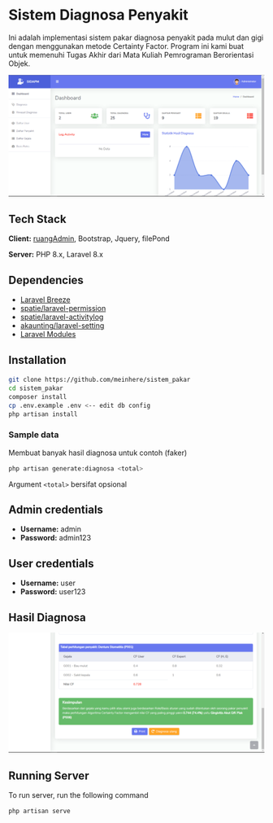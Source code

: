 # Sistem Diagnosa Penyakit

Ini adalah implementasi sistem pakar diagnosa penyakit pada mulut dan gigi dengan menggunakan metode Certainty Factor. Program ini kami buat untuk memenuhi Tugas Akhir dari Mata Kuliah Pemrograman Berorientasi Objek.

![App Screenshot](https://github.com/meinhere/sistem_pakar/blob/main/public/dist/img/screenshot/dashboard.png?raw=true)

## Tech Stack

**Client:** [ruangAdmin](https://github.com/indrijunanda/RuangAdmin), Bootstrap, Jquery, filePond

**Server:** PHP 8.x, Laravel 8.x

## Dependencies

-   [Laravel Breeze](https://github.com/laravel/breeze)
-   [spatie/laravel-permission](https://github.com/spatie/laravel-permission)
-   [spatie/laravel-activitylog](https://github.com/spatie/laravel-activitylog)
-   [akaunting/laravel-setting](https://github.com/akaunting/laravel-setting)
-   [Laravel Modules](https://nwidart.com/laravel-modules/v1)

## Installation

```sh
git clone https://github.com/meinhere/sistem_pakar
cd sistem_pakar
composer install
cp .env.example .env <-- edit db config
php artisan install
```

### Sample data

Membuat banyak hasil diagnosa untuk contoh (faker)

```sh
php artisan generate:diagnosa <total>
```

Argument `<total>` bersifat opsional

## Admin credentials

-   **Username:** admin
-   **Password:** admin123

## User credentials

-   **Username:** user
-   **Password:** user123

## Hasil Diagnosa

![diagnosa](https://github.com/meinhere/sistem_pakar/blob/main/public/dist/img/screenshot/diagnosa.png?raw=true)

## Running Server

To run server, run the following command

```
php artisan serve
```
